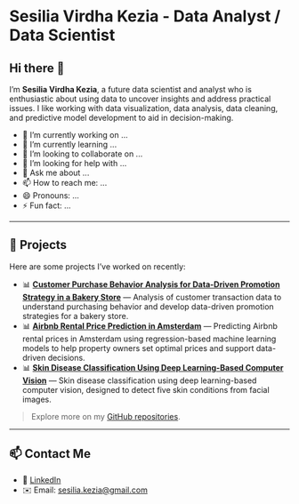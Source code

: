 # Sesilia Virdha Kezia - Data Analyst / Data Scientist
## Hi there 👋

I’m **Sesilia Virdha Kezia**, a future data scientist and analyst who is enthusiastic about using data to uncover insights and address practical issues. I like working with data visualization, data analysis, data cleaning, and predictive model development to aid in decision-making.

- 🔭 I’m currently working on ...
- 🌱 I’m currently learning ...
- 👯 I’m looking to collaborate on ...
- 🤔 I’m looking for help with ...
- 💬 Ask me about ...
- 📫 How to reach me: ...
- 😄 Pronouns: ...
- ⚡ Fun fact: ...

---

## 🧰 Projects

Here are some projects I’ve worked on recently:

- 📊 [**Customer Purchase Behavior Analysis for Data-Driven Promotion Strategy 
in a Bakery Store**](https://github.com/sesiliavk/customer-purchase-analysis-bakery) — Analysis of customer transaction data to understand purchasing behavior and develop data-driven promotion strategies for a bakery store.
- 📊 [**Airbnb Rental Price Prediction in Amsterdam**](https://github.com/sesiliavk/airbnb-rental-price-prediction) — Predicting Airbnb rental prices in Amsterdam using regression-based machine learning models to help property owners set optimal prices and support data-driven decisions.
- 📊 [**Skin Disease Classification Using Deep Learning-Based Computer Vision**](https://github.com/sesiliavk/skin-disease-classification) — Skin disease classification using deep learning-based computer vision, designed to detect five skin conditions from facial images.

> Explore more on my [GitHub repositories](https://github.com/sesiliavk?tab=repositories).

---

## 📫 Contact Me

- 💼 [LinkedIn](www.linkedin.com/in/sesilia-virdha-kezia-4a43a92b2)
- ✉️ Email: sesilia.kezia@gmail.com
